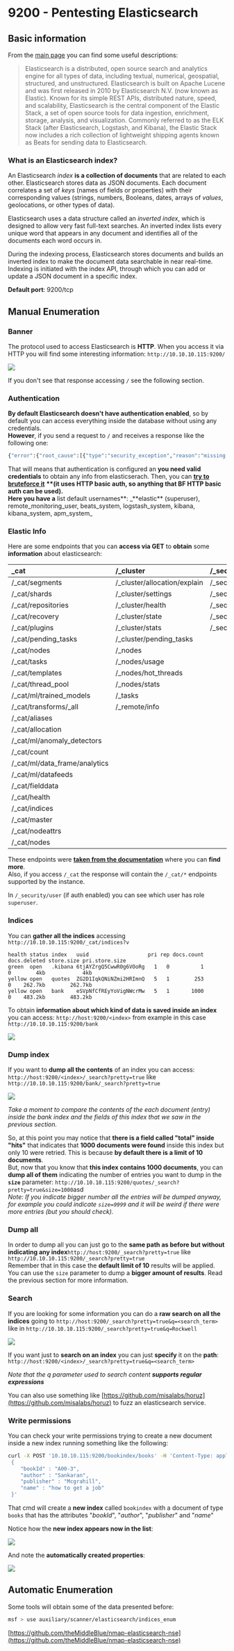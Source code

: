 # 9200 - Pentesting Elasticsearch

## Basic information

From the [main page](https://www.elastic.co/what-is/elasticsearch) you can find some useful descriptions:

> Elasticsearch is a distributed, open source search and analytics engine for all types of data, including textual, numerical, geospatial, structured, and unstructured. Elasticsearch is built on Apache Lucene and was first released in 2010 by Elasticsearch N.V. \(now known as Elastic\). Known for its simple REST APIs, distributed nature, speed, and scalability, Elasticsearch is the central component of the Elastic Stack, a set of open source tools for data ingestion, enrichment, storage, analysis, and visualization. Commonly referred to as the ELK Stack \(after Elasticsearch, Logstash, and Kibana\), the Elastic Stack now includes a rich collection of lightweight shipping agents known as Beats for sending data to Elasticsearch.

### What is an Elasticsearch index?

An Elasticsearch _index_ **is a collection of documents** that are related to each other. Elasticsearch stores data as JSON documents. Each document correlates a set of _keys_ \(names of fields or properties\) with their corresponding values \(strings, numbers, Booleans, dates, arrays of _values_, geolocations, or other types of data\).

Elasticsearch uses a data structure called an _inverted index_, which is designed to allow very fast full-text searches. An inverted index lists every unique word that appears in any document and identifies all of the documents each word occurs in.

During the indexing process, Elasticsearch stores documents and builds an inverted index to make the document data searchable in near real-time. Indexing is initiated with the index API, through which you can add or update a JSON document in a specific index.

**Default port**: 9200/tcp

## Manual Enumeration

### Banner

The protocol used to access Elasticsearch is **HTTP**. When you access it via HTTP you will find some interesting information: `http://10.10.10.115:9200/`

![](../.gitbook/assets/image%20%28131%29.png)

If you don't see that response accessing `/` see the following section.

### Authentication

**By default Elasticsearch doesn't have authentication enabled**, so by default you can access everything inside the database without using any credentials.  
**However**, if you send a request to `/` and receives a response like the following one:

```bash
{"error":{"root_cause":[{"type":"security_exception","reason":"missing authentication credentials for REST request [/]","header":{"WWW-Authenticate":"Basic realm=\"security\" charset=\"UTF-8\""}}],"type":"security_exception","reason":"missing authentication credentials for REST request [/]","header":{"WWW-Authenticate":"Basic realm=\"security\" charset=\"UTF-8\""}},"status":401}
```

That will means that authentication is configured an **you need valid credentials** to obtain any info from elasticserach. Then, you can [**try to bruteforce it**](../brute-force.md#elasticsearch) **\*\*\(it uses HTTP basic auth, so anything that BF HTTP basic auth can be used\).  
Here you have a** list default usernames**: \_**elastic\*\* \(superuser\), remote\_monitoring\_user, beats\_system, logstash\_system, kibana, kibana\_system, apm\_system\_

### Elastic Info

Here are some endpoints that you can **access via GET** to **obtain** some **information** about elasticsearch:

| \_cat | /\_cluster | /\_security |
| :--- | :--- | :--- |
| /\_cat/segments | /\_cluster/allocation/explain | /\_security/user |
| /\_cat/shards | /\_cluster/settings | /\_security/privilege |
| /\_cat/repositories | /\_cluster/health | /\_security/role\_mapping |
| /\_cat/recovery | /\_cluster/state | /\_security/role |
| /\_cat/plugins | /\_cluster/stats | /\_security/api\_key |
| /\_cat/pending\_tasks | /\_cluster/pending\_tasks |  |
| /\_cat/nodes | /\_nodes |  |
| /\_cat/tasks | /\_nodes/usage |  |
| /\_cat/templates | /\_nodes/hot\_threads |  |
| /\_cat/thread\_pool | /\_nodes/stats |  |
| /\_cat/ml/trained\_models | /\_tasks |  |
| /\_cat/transforms/\_all | /\_remote/info |  |
| /\_cat/aliases |  |  |
| /\_cat/allocation |  |  |
| /\_cat/ml/anomaly\_detectors |  |  |
| /\_cat/count |  |  |
| /\_cat/ml/data\_frame/analytics |  |  |
| /\_cat/ml/datafeeds |  |  |
| /\_cat/fielddata |  |  |
| /\_cat/health |  |  |
| /\_cat/indices |  |  |
| /\_cat/master |  |  |
| /\_cat/nodeattrs |  |  |
| /\_cat/nodes |  |  |

These endpoints were [**taken from the documentation**](https://www.elastic.co/guide/en/elasticsearch/reference/current/rest-apis.html) where you can **find more**.  
Also, if you access `/_cat` the response will contain the `/_cat/*` endpoints supported by the instance.

In `/_security/user` \(if auth enabled\) you can see which user has role `superuser`.

### Indices

You can **gather all the indices** accessing `http://10.10.10.115:9200/_cat/indices?v`

```text
health status index   uuid                   pri rep docs.count docs.deleted store.size pri.store.size
green  open   .kibana 6tjAYZrgQ5CwwR0g6VOoRg   1   0          1            0        4kb            4kb
yellow open   quotes  ZG2D1IqkQNiNZmi2HRImnQ   5   1        253            0    262.7kb        262.7kb
yellow open   bank    eSVpNfCfREyYoVigNWcrMw   5   1       1000            0    483.2kb        483.2kb
```

To obtain **information about which kind of data is saved inside an index** you can access: `http://host:9200/<index>` from example in this case `http://10.10.10.115:9200/bank`

![](../.gitbook/assets/image%20%28220%29.png)

### Dump index

If you want to **dump all the contents** of an index you can access: `http://host:9200/<index>/_search?pretty=true` like `http://10.10.10.115:9200/bank/_search?pretty=true`

![](../.gitbook/assets/image%20%283%29.png)

_Take a moment to compare the contents of the each document \(entry\) inside the bank index and the fields of this index that we saw in the previous section._

So, at this point you may notice that **there is a field called "total" inside "hits"** that indicates that **1000 documents were found** inside this index but only 10 were retried. This is because **by default there is a limit of 10 documents**.  
But, now that you know that **this index contains 1000 documents**, you can **dump all of them** indicating the number of entries you want to dump in the **`size`** parameter: `http://10.10.10.115:9200/quotes/_search?pretty=true&size=1000`asd  
_Note: If you indicate bigger number all the entries will be dumped anyway, for example you could indicate `size=9999` and it will be weird if there were more entries \(but you should check\)._

### Dump all

In order to dump all you can just go to the **same path as before but without indicating any index**`http://host:9200/_search?pretty=true` like `http://10.10.10.115:9200/_search?pretty=true`  
Remember that in this case the **default limit of 10** results will be applied. You can use the `size` parameter to dump a **bigger amount of results**. Read the previous section for more information.

### Search

If you are looking for some information you can do a **raw search on all the indices** going to `http://host:9200/_search?pretty=true&q=<search_term>` like in `http://10.10.10.115:9200/_search?pretty=true&q=Rockwell`

![](../.gitbook/assets/image%20%28256%29.png)

If you want just to **search on an index** you can just **specify** it on the **path**: `http://host:9200/<index>/_search?pretty=true&q=<search_term>`

_Note that the q parameter used to search content **supports regular expressions**_

You can also use something like [https://github.com/misalabs/horuz](https://github.com/misalabs/horuz) to fuzz an elasticsearch service.

### Write permissions

You can check your write permissions trying to create a new document inside a new index running something like the following:

```bash
curl -X POST '10.10.10.115:9200/bookindex/books' -H 'Content-Type: application/json' -d'
 {
    "bookId" : "A00-3",
    "author" : "Sankaran",
    "publisher" : "Mcgrahill",
    "name" : "how to get a job"
 }'
```

That cmd will create a **new index** called `bookindex` with a document of type `books` that has the attributes "_bookId_", "_author_", "_publisher_" and "_name_"

Notice how the **new index appears now in the list**:

![](../.gitbook/assets/image%20%28192%29.png)

And note the **automatically created properties**:

![](../.gitbook/assets/image%20%28330%29.png)

## Automatic Enumeration

Some tools will obtain some of the data presented before:

```bash
msf > use auxiliary/scanner/elasticsearch/indices_enum
```

[https://github.com/theMiddleBlue/nmap-elasticsearch-nse](https://github.com/theMiddleBlue/nmap-elasticsearch-nse)

